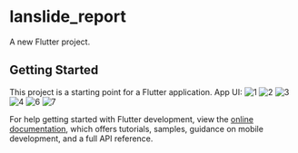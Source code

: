 # lanslide_report

A new Flutter project.

## Getting Started

This project is a starting point for a Flutter application. App UI:
![1](https://github.com/user-attachments/assets/330df5cf-3f6a-42bc-8dc9-d9731a1364f0) 
![2](https://github.com/user-attachments/assets/ba1d36fd-fe8f-4e54-ac2d-867dcf2207f9)
![3](https://github.com/user-attachments/assets/cdbff046-e770-41de-86f0-187974fe1bc5)
![4](https://github.com/user-attachments/assets/a44abb7b-8051-4950-ac32-c8968fe2910d)
![6](https://github.com/user-attachments/assets/d931f19d-3c87-4f5a-a5e8-ebd377af6644)
![7](https://github.com/user-attachments/assets/d0e448ad-b7e0-4fe0-a133-43d81f33be3b)





For help getting started with Flutter development, view the
[online documentation](https://docs.flutter.dev/), which offers tutorials,
samples, guidance on mobile development, and a full API reference.
